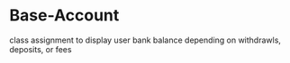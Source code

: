 # Base-Account

class assignment to display user bank balance depending on withdrawls, deposits, or fees
